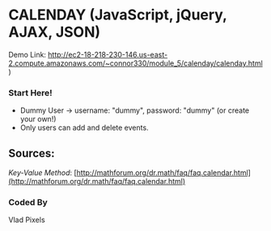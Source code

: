 # CALENDAY (JavaScript, jQuery, AJAX, JSON) #
Demo Link: http://ec2-18-218-230-146.us-east-2.compute.amazonaws.com/~connor330/module_5/calenday/calenday.html)

### Start Here! ###
* Dummy User -> username: "dummy", password: "dummy" (or create your own!)
* Only users can add and delete events.

## Sources: ##
_Key-Value Method_: [http://mathforum.org/dr.math/faq/faq.calendar.html](http://mathforum.org/dr.math/faq/faq.calendar.html)

### Coded By ###
Vlad Pixels
